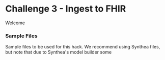 #  Challenge 3 - Ingest to FHIR
Welcome



### Sample Files 
Sample files to be used for this hack.  We recommend using Synthea files, but note that due to Synthea's model builder some 




